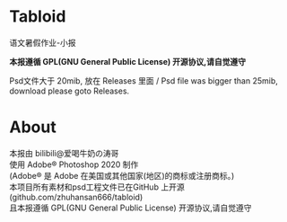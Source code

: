 # Tabloid
语文暑假作业-小报

__本报遵循 GPL(GNU General Public License) 开源协议,请自觉遵守__

Psd文件大于 20mib, 放在 Releases 里面 / Psd file was bigger than 25mib, download please goto Releases.


# About
本报由 bilibili@爱喝牛奶の涛哥 <br>
使用 Adobe® Photoshop 2020 制作 <br>
(Adobe® 是 Adobe 在美国或其他国家(地区)的商标或注册商标。) <br>
本项目所有素材和psd工程文件已在GitHub 上开源 (github.com/zhuhansan666/tabloid) <br>
且本报遵循 GPL(GNU General Public License) 开源协议,请自觉遵守 <br>
